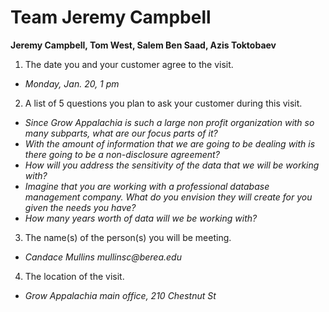# Team Jeremy Campbell
**Jeremy Campbell, Tom West, Salem Ben Saad, Azis Toktobaev**

1. The date you and your customer agree to the visit.
+ _Monday, Jan. 20, 1 pm_
2. A list of 5 questions you plan to ask your customer during this visit.
+ _Since Grow Appalachia is such a large non profit organization with so many subparts, what are our focus parts of it?_
+ _With the amount of information that we are going to be dealing with is there going to be a non-disclosure agreement?_
+ _How will you address the sensitivity of the data that we will be working with?_
+ _Imagine that you are working with a professional database management company. What do you envision they will create for you given the needs you have?_
+ _How many years worth of data will we be working with?_
3. The name(s) of the person(s) you will be meeting.
+ _Candace Mullins mullinsc@berea.edu_
4. The location of the visit.
+ _Grow Appalachia main office, 210 Chestnut St_

